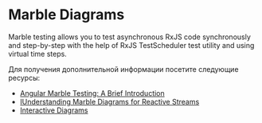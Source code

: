 # Marble Diagrams

Marble testing allows you to test asynchronous RxJS code synchronously and step-by-step with the help of RxJS TestScheduler test utility and using virtual time steps.

Для получения дополнительной информации посетите следующие ресурсы:

- [Angular Marble Testing: A Brief Introduction](https://www.altamira.ai/blog/angular-marble-testing-a-brief-introduction/)
- [IUnderstanding Marble Diagrams for Reactive Streams](https://medium.com/@jshvarts/read-marble-diagrams-like-a-pro-3d72934d3ef5)
- [Interactive Diagrams](https://rxmarbles.com/#from)
